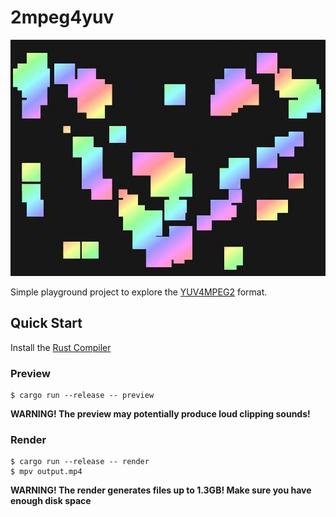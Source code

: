 # 2mpeg4yuv

![thumbnail](./thumbnail.png)

Simple playground project to explore the [YUV4MPEG2](https://wiki.multimedia.cx/index.php?title=YUV4MPEG2) format.

## Quick Start

Install the [Rust Compiler](https://www.rust-lang.org/)

### Preview

```console
$ cargo run --release -- preview
```

**WARNING! The preview may potentially produce loud clipping sounds!**

### Render

```console
$ cargo run --release -- render
$ mpv output.mp4
```

**WARNING! The render generates files up to 1.3GB! Make sure you have enough disk space**
